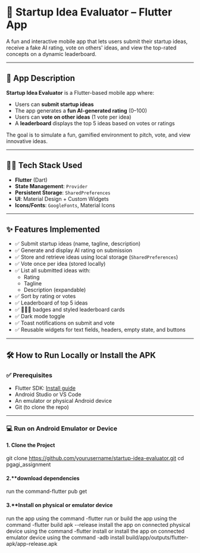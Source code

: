 # 🚀 Startup Idea Evaluator – Flutter App

A fun and interactive mobile app that lets users submit their startup ideas, receive a fake AI rating, vote on others' ideas, and view the top-rated concepts on a dynamic leaderboard.

---

## 📱 App Description

**Startup Idea Evaluator** is a Flutter-based mobile app where:
- Users can **submit startup ideas**
- The app generates a **fun AI-generated rating** (0–100)
- Users can **vote on other ideas** (1 vote per idea)
- A **leaderboard** displays the top 5 ideas based on votes or ratings

The goal is to simulate a fun, gamified environment to pitch, vote, and view innovative ideas.

---

## 🧑‍💻 Tech Stack Used

- **Flutter** (Dart)
- **State Management**: `Provider`
- **Persistent Storage**: `SharedPreferences`
- **UI**: Material Design + Custom Widgets
- **Icons/Fonts**: `GoogleFonts`, Material Icons

---

## ✨ Features Implemented

- ✅ Submit startup ideas (name, tagline, description)
- ✅ Generate and display AI rating on submission
- ✅ Store and retrieve ideas using local storage (`SharedPreferences`)
- ✅ Vote once per idea (stored locally)
- ✅ List all submitted ideas with:
  - Rating
  - Tagline
  - Description (expandable)
- ✅ Sort by rating or votes
- ✅ Leaderboard of top 5 ideas
- ✅ 🥇🥈🥉 badges and styled leaderboard cards
- ✅ Dark mode toggle
- ✅ Toast notifications on submit and vote
- ✅ Reusable widgets for text fields, headers, empty state, and buttons

---

## 🛠️ How to Run Locally or Install the APK

### ✅ Prerequisites
- Flutter SDK: [Install guide](https://docs.flutter.dev/get-started/install)
- Android Studio or VS Code
- An emulator or physical Android device
- Git (to clone the repo)

---

### 💻 Run on Android Emulator or Device

#### 1. **Clone the Project**
git clone https://github.com/yourusername/startup-idea-evaluator.git
cd pgagi_assignment 

#### 2.**download dependencies
run the command-flutter pub get

#### 3.**Install on physical or emulator device
run the app using the command -flutter run
or
build the app using the command -flutter build apk --release
install the app on connected physical device using the command -flutter install
or
install the app on connected emulator device using the command -adb install build/app/outputs/flutter-apk/app-release.apk

